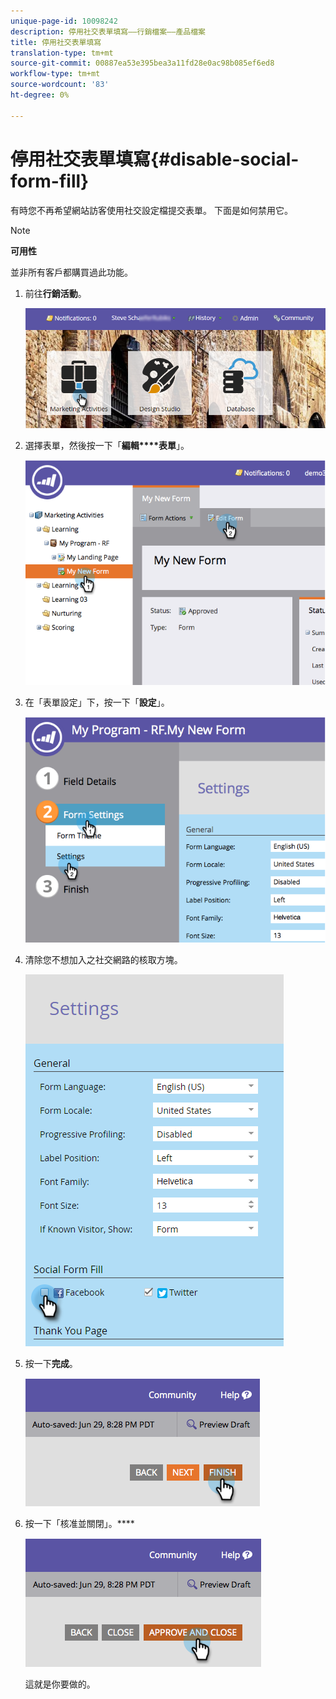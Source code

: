 ```yaml
---
unique-page-id: 10098242
description: 停用社交表單填寫——行銷檔案——產品檔案
title: 停用社交表單填寫
translation-type: tm+mt
source-git-commit: 00887ea53e395bea3a11fd28e0ac98b085ef6ed8
workflow-type: tm+mt
source-wordcount: '83'
ht-degree: 0%

---
```



# 停用社交表單填寫{#disable-social-form-fill}

有時您不再希望網站訪客使用社交設定檔提交表單。 下面是如何禁用它。

>[!NOTE]
>
>**可用性**
>
>並非所有客戶都購買過此功能。

1. 前往&#x200B;**行銷活動**。

   ![](assets/login-marketing-activities-10.png)

1. 選擇表單，然後按一下「**編輯****表單**」。

   ![](assets/image2014-9-15-16-3a35-3a54.png)

1. 在「表單設定」下，按一下「**設定**」。

   ![](assets/image2014-9-15-16-3a36-3a4.png)

1. 清除您不想加入之社交網路的核取方塊。

   ![](assets/image2016-4-28-16-3a49-3a23.png)

1. 按一下&#x200B;**完成**。

   ![](assets/image2014-9-15-16-3a36-3a26.png)

1. 按一下「核准並關閉」。****

   ![](assets/image2014-9-15-16-3a36-3a33.png)

   這就是你要做的。

